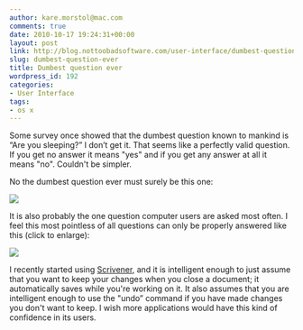 ```yaml
---
author: kare.morstol@mac.com
comments: true
date: 2010-10-17 19:24:31+00:00
layout: post
link: http://blog.nottoobadsoftware.com/user-interface/dumbest-question-ever/
slug: dumbest-question-ever
title: Dumbest question ever
wordpress_id: 192
categories:
- User Interface
tags:
- os x
---
```


Some survey once showed that the dumbest question known to mankind is “Are you sleeping?” I don’t get it. That seems like a perfectly valid question. If you get no answer it means "yes" and if you get any answer at all it means "no". Couldn't be simpler.

No the dumbest question ever must surely be this one:


![](http://50.87.248.205/~nottooba/blog/wp-content/uploads/2010/10/currentsave.jpg)


It is also probably the one question computer users are asked most often. I feel this most pointless of all questions can only be properly answered like this (click to enlarge):


[![](http://50.87.248.205/~nottooba/blog/wp-content/uploads/2010/10/savedialog.jpg)](http://50.87.248.205/~nottooba/blog/wp-content/uploads/2010/10/savedialog.jpg)


I recently started using [Scrivener](http://www.literatureandlatte.com/scrivener.html), and it is intelligent enough to just assume that you want to keep your changes when you close a document; it automatically saves while you're working on it. It also assumes that you are intelligent enough to use the "undo” command if you have made changes you don't want to keep. I wish more applications would have this kind of confidence in its users.
